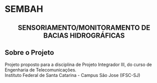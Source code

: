 <!-- PROJECT LOGO -->
<br />
<p> 
  <h1>SEMBAH</h1>
</p>
<p align="center">
  <h2 align="center">SENSORIAMENTO/MONITORAMENTO DE BACIAS HIDROGRÁFICAS</h3>
</p>

<!-- ABOUT THE PROJECT -->
## Sobre o Projeto
Projeto proposto para a disciplina de Projeto Integrador III, do curso de Engenharia de Telecomunicações.\
Instituto Federal de Santa Catarina - Campus São Jose (IFSC-SJ)

